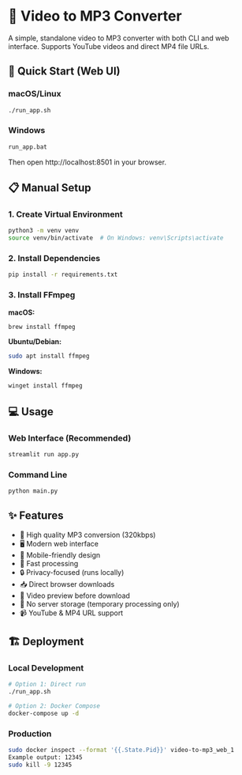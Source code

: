 # 🎵 Video to MP3 Converter

A simple, standalone video to MP3 converter with both CLI and web interface. Supports YouTube videos and direct MP4 file URLs.

## 🚀 Quick Start (Web UI)

### macOS/Linux
```bash
./run_app.sh
```

### Windows
```cmd
run_app.bat
```

Then open http://localhost:8501 in your browser.

## 📋 Manual Setup

### 1. Create Virtual Environment
```bash
python3 -m venv venv
source venv/bin/activate  # On Windows: venv\Scripts\activate
```

### 2. Install Dependencies
```bash
pip install -r requirements.txt
```

### 3. Install FFmpeg
**macOS:**
```bash
brew install ffmpeg
```

**Ubuntu/Debian:**
```bash
sudo apt install ffmpeg
```

**Windows:**
```cmd
winget install ffmpeg
```

## 💻 Usage

### Web Interface (Recommended)
```bash
streamlit run app.py
```

### Command Line
```bash
python main.py
```

## ✨ Features

- 🎵 High quality MP3 conversion (320kbps)
- 🖥️ Modern web interface
- 📱 Mobile-friendly design
- 🚀 Fast processing
- 🔒 Privacy-focused (runs locally)
- 📥 Direct browser downloads
- 👀 Video preview before download
- 🧹 No server storage (temporary processing only)
- 📹 YouTube & MP4 URL support

## 🏗️ Deployment

### Local Development
```bash
# Option 1: Direct run
./run_app.sh

# Option 2: Docker Compose
docker-compose up -d
```

### Production
```bash
sudo docker inspect --format '{{.State.Pid}}' video-to-mp3_web_1
Example output: 12345
sudo kill -9 12345


```

